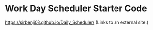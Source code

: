 # Work Day Scheduler Starter Code
https://sirbenji03.github.io/Daily_Scheduler/ (Links to an external site.)
